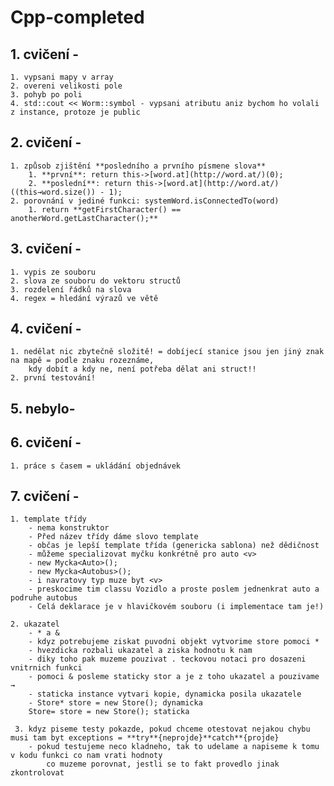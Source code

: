 # Cpp-completed

## **1. cvičení -**
    1. vypsani mapy v array
    2. overeni velikosti pole
    3. pohyb po poli
    4. std::cout << Worm::symbol - vypsani atributu aniz bychom ho volali z instance, protoze je public
    
## **2. cvičení -** 
    1. způsob zjištění **posledního a prvního písmene slova**
        1. **první**: return this->[word.at](http://word.at/)(0);
        2. **poslední**: return this->[word.at](http://word.at/)((this→word.size()) - 1);
    2. porovnání v jediné funkci: systemWord.isConnectedTo(word)
        1. return **getFirstCharacter() == anotherWord.getLastCharacter();**
        
## **3. cvičení -** 
    1. vypis ze souboru
    2. slova ze souboru do vektoru structů
    3. rozdelení řádků na slova
    4. regex = hledání výrazů ve větě
    
## **4. cvičení -**
    1. nedělat nic zbytečně složitě! = dobíjecí stanice jsou jen jiný znak na mapě = podle znaku rozeznáme, 
        kdy dobít a kdy ne, není potřeba dělat ani struct!!
    2. první testování! 
## **5. nebylo-**

## **6. cvičení -** 
    1. práce s časem = ukládání objednávek
    
## **7. cvičení -**    
    1. template třídy 
        - nema konstruktor
        - Před název třídy dáme slovo template
        - občas je lepší template třída (genericka sablona) než dědičnost
        - můžeme specializovat myčku konkrétně pro auto <v>
        - new Mycka<Auto>();
        - new Mycka<Autobus>();
        - i navratovy typ muze byt <v>
        - preskocime tim classu Vozidlo a proste poslem jednenkrat auto a podruhe autobus
        - Celá deklarace je v hlavičkovém souboru (i implementace tam je!)
        
    2. ukazatel
        - * a &
        - kdyz potrebujeme ziskat puvodni objekt vytvorime store pomoci *
        - hvezdicka rozbali ukazatel a ziska hodnotu k nam
        - diky toho pak muzeme pouzivat . teckovou notaci pro dosazeni vnitrnich funkci
        - pomoci & posleme staticky stor a je z toho ukazatel a pouzivame →
        - staticka instance vytvari kopie, dynamicka posila ukazatele
        - Store* store = new Store(); dynamicka
        Store= store = new Store(); staticka
        
     3. kdyz piseme testy pokazde, pokud chceme otestovat nejakou chybu musi tam byt exceptions = **try**{neprojde}**catch**{projde}
        - pokud testujeme neco kladneho, tak to udelame a napiseme k tomu v kodu funkci co nam vrati hodnoty 
            co muzeme porovnat, jestli se to fakt provedlo jinak zkontrolovat
